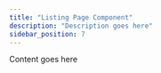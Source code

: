 ```yaml
---
title: "Listing Page Component"
description: "Description goes here"
sidebar_position: 7
---
```


Content goes here